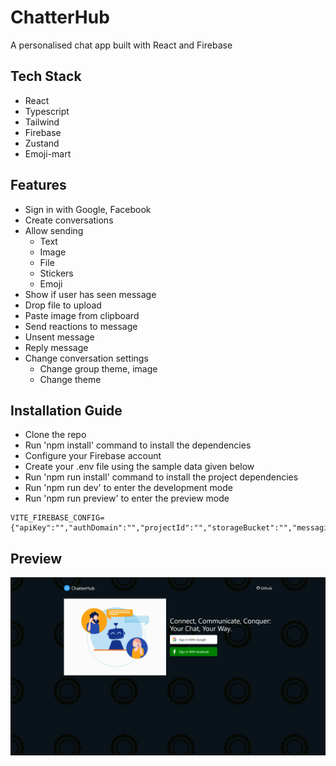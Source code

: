 # ChatterHub

A personalised chat app built with React and Firebase

## Tech Stack
- React
- Typescript
- Tailwind
- Firebase 
- Zustand
- Emoji-mart

## Features
- Sign in with Google, Facebook
- Create conversations 
- Allow sending
  - Text
  - Image
  - File
  - Stickers
  - Emoji 
- Show if user has seen message
- Drop file to upload
- Paste image from clipboard
- Send reactions to message 
- Unsent message
- Reply message
- Change conversation settings
  - Change group theme, image
  - Change theme

## Installation Guide
- Clone the repo
- Run 'npm install' command to install the dependencies
- Configure your Firebase account
- Create your .env file using the sample data given below
- Run 'npm run install' command to install the project dependencies
- Run 'npm run dev' to enter the development mode
- Run 'npm run preview' to enter the preview mode


 ```env
VITE_FIREBASE_CONFIG={"apiKey":"","authDomain":"","projectId":"","storageBucket":"","messagingSenderId":"","appId":""}
```
## Preview

![Live Preview](https://raw.githubusercontent.com/alvin-dennis/Chat-App/main/assets/Preview.png)
